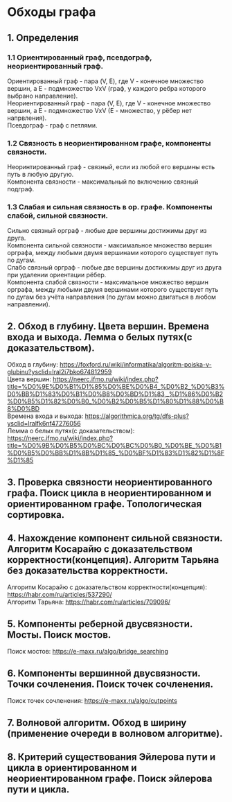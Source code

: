 
# Обходы графа
## 1. Определения
### 1.1 Ориентированный граф, псевдограф, неориентированный граф.
Ориентированный граф - пара (V, E), где V - конечное множество вершин, а E - подмножество VxV (граф, у каждого ребра которого выбрано направление).  
Неориентированный граф - пара (V, E), где V - конечное множество вершин, а E - подмножество VxV (E - множество, у рёбер нет напрвления).  
Псевдограф - граф с петлями.
### 1.2 Связность в неориентированном графе, компоненты связности. 
Неоринтированный граф - связный, если из любой его вершины есть путь в любую другую.  
Компонента связности - максимальный по включению связный подграф.
### 1.3 Слабая и сильная связность в ор. графе. Компоненты слабой, сильной связности.
Сильно связный орграф - любые две вершины достижимы друг из друга.  
Компонента сильной связности - максимальное множество вершин орграфа, между любыми двумя вершинами которого существует путь по дугам.  
Слабо связный орграф - любые две вершины достижимы друг из друга при удалении ориентации рёбер.  
Компонента слабой связности - максимальное множество вершин орграфа, между любыми двумя вершинами которого существует путь по дугам без учёта направления (по дугам можно двигаться в любом направлении).  
## 2. Обход в глубину. Цвета вершин. Времена входа и выхода. Лемма о белых путях(с доказательством).
Обход в глубину: https://foxford.ru/wiki/informatika/algoritm-poiska-v-glubinu?ysclid=lral2i7bko674812959  
Цвета вершин: https://neerc.ifmo.ru/wiki/index.php?title=%D0%9E%D0%B1%D1%85%D0%BE%D0%B4_%D0%B2_%D0%B3%D0%BB%D1%83%D0%B1%D0%B8%D0%BD%D1%83,_%D1%86%D0%B2%D0%B5%D1%82%D0%B0_%D0%B2%D0%B5%D1%80%D1%88%D0%B8%D0%BD  
Времена входа и выхода: https://algorithmica.org/tg/dfs-plus?ysclid=lralfk6nf47276056  
Лемма о белых путях(с доказательством): https://neerc.ifmo.ru/wiki/index.php?title=%D0%9B%D0%B5%D0%BC%D0%BC%D0%B0_%D0%BE_%D0%B1%D0%B5%D0%BB%D1%8B%D1%85_%D0%BF%D1%83%D1%82%D1%8F%D1%85
## 3. Проверка связности неориентированного графа. Поиск цикла в неориентированном и ориентированном графе. Топологическая сортировка.

## 4. Нахождение компонент сильной связности. Алгоритм Косарайю с доказательством корректности(концепция). Алгоритм Тарьяна без доказательства корректности.
Алгоритм Косарайю с доказательством корректности(концепция): https://habr.com/ru/articles/537290/  
Алгоритм Тарьяна: https://habr.com/ru/articles/709096/
## 5. Компоненты реберной двусвязности. Мосты. Поиск мостов.
Поиск мостов: https://e-maxx.ru/algo/bridge_searching
## 6. Компоненты вершинной двусвязности. Точки сочленения. Поиск точек сочленения.
Поиск точек сочленения: https://e-maxx.ru/algo/cutpoints
## 7. Волновой алгоритм. Обход в ширину (применение очереди в волновом алгоритме).
## 8. Критерий существования Эйлерова пути и цикла в ориентированном и неориентированном графе. Поиск эйлерова пути и цикла.
